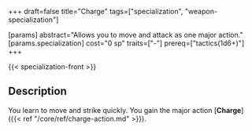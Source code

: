 +++
draft=false
title="Charge"
tags=["specialization", "weapon-specialization"]

[params]
  abstract="Allows you to move and attack as one major action."
  [params.specialization]
    cost="0 sp"
    traits=["-"]
    prereq=["tactics(1d6+)"]
+++

{{< specialization-front >}}

## Description

You learn to move and strike quickly. You gain the major 
action [**Charge**]({{< ref "/core/ref/charge-action.md" >}}).

